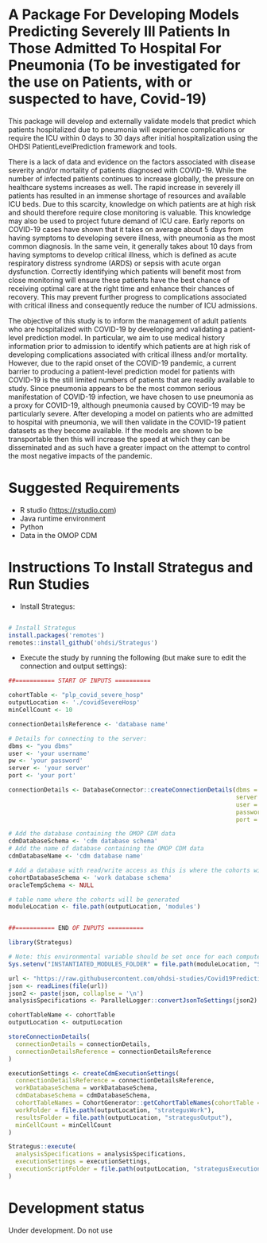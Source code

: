 A Package For Developing Models Predicting Severely Ill Patients In Those Admitted To Hospital For Pneumonia (To be investigated for the use on Patients, with or suspected to have, Covid-19)
========================================================

This package will develop and externally validate models that predict which patients hospitalized due to pneumonia will experience complications or require the ICU within 0 days to 30 days after initial hospitalization using the OHDSI PatientLevelPrediction framework and tools.

There is a lack of data and evidence on the factors associated with disease severity and/or mortality of patients diagnosed with COVID-19. While the number of infected patients continues to increase globally, the pressure on healthcare systems increases as well. The rapid increase in severely ill patients has resulted in an immense shortage of resources and available ICU beds. Due to this scarcity, knowledge on which patients are at high risk and should therefore require close monitoring is valuable. This knowledge may also be used to project future demand of ICU care. Early reports on COVID-19 cases have shown that it takes on average about 5 days from having symptoms to developing severe illness, with pneumonia as the most common diagnosis. In the same vein, it generally takes about 10 days from having symptoms to develop critical illness, which is defined as acute respiratory distress syndrome (ARDS) or sepsis with acute organ dysfunction. Correctly identifying which patients will benefit most from close monitoring will ensure these patients have the best chance of receiving optimal care at the right time and enhance their chances of recovery.  This may prevent further progress to complications associated with critical illness and consequently reduce the number of ICU admissions.

The objective of this study is to inform the management of adult patients who are hospitalized with COVID-19 by developing and validating a patient-level prediction model. In particular, we aim to use medical history information prior to admission to identify which patients are at high risk of developing complications associated with critical illness and/or mortality. However, due to the rapid onset of the COVID-19 pandemic, a current barrier to producing a patient-level prediction model for patients with COVID-19 is the still limited numbers of patients that are readily available to study. Since pneumonia appears to be the most common serious manifestation of COVID-19 infection, we have chosen to use pneumonia as a proxy for COVID-19, although pneumonia caused by COVID-19 may be particularly severe. After developing a model on patients who are admitted to hospital with pneumonia, we will then validate in the COVID-19 patient datasets as they become available. If the models are shown to be transportable then this will increase the speed at which they can be disseminated and as such have a greater impact on the attempt to control the most negative impacts of the pandemic.


Suggested Requirements
===================
- R studio (https://rstudio.com)
- Java runtime environment
- Python
- Data in the OMOP CDM


Instructions To Install Strategus and Run Studies
===================

- Install Strategus:
```r

# Install Strategus
install.packages('remotes')
remotes::install_github('ohdsi/Strategus')

```

- Execute the study by running the following (but make sure to edit the connection and output settings):
```r
##=========== START OF INPUTS ==========

cohortTable <- "plp_covid_severe_hosp"
outputLocation <- './covidSevereHosp'
minCellCount <- 10

connectionDetailsReference <- 'database name'

# Details for connecting to the server:
dbms <- "you dbms"
user <- 'your username'
pw <- 'your password'
server <- 'your server'
port <- 'your port'

connectionDetails <- DatabaseConnector::createConnectionDetails(dbms = dbms,
                                                                server = server,
                                                                user = user,
                                                                password = pw,
                                                                port = port)

# Add the database containing the OMOP CDM data
cdmDatabaseSchema <- 'cdm database schema'
# Add the name of database containing the OMOP CDM data
cdmDatabaseName <- 'cdm database name'

# Add a database with read/write access as this is where the cohorts will be generated
cohortDatabaseSchema <- 'work database schema'
oracleTempSchema <- NULL

# table name where the cohorts will be generated
moduleLocation <- file.path(outputLocation, 'modules')


##=========== END OF INPUTS ==========

library(Strategus)

# Note: this environmental variable should be set once for each compute node
Sys.setenv("INSTANTIATED_MODULES_FOLDER" = file.path(moduleLocation, "StrategusInstantiatedModules"))

url <- "https://raw.githubusercontent.com/ohdsi-studies/Covid19PredictionStudies/master/SevereInHospitalizedPatients/inst/inpatient_severe_development.json"
json <- readLines(file(url))
json2 <- paste(json, collaplse = '\n')
analysisSpecifications <- ParallelLogger::convertJsonToSettings(json2)

cohortTableName <- cohortTable
outputLocation <- outputLocation

storeConnectionDetails(
  connectionDetails = connectionDetails,
  connectionDetailsReference = connectionDetailsReference
)

executionSettings <- createCdmExecutionSettings(
  connectionDetailsReference = connectionDetailsReference,
  workDatabaseSchema = workDatabaseSchema,
  cdmDatabaseSchema = cdmDatabaseSchema,
  cohortTableNames = CohortGenerator::getCohortTableNames(cohortTable = cohortTableName),
  workFolder = file.path(outputLocation, "strategusWork"),
  resultsFolder = file.path(outputLocation, "strategusOutput"),
  minCellCount = minCellCount
)

Strategus::execute(
  analysisSpecifications = analysisSpecifications,
  executionSettings = executionSettings,
  executionScriptFolder = file.path(outputLocation, "strategusExecution")
)

```


# Development status
Under development. Do not use
